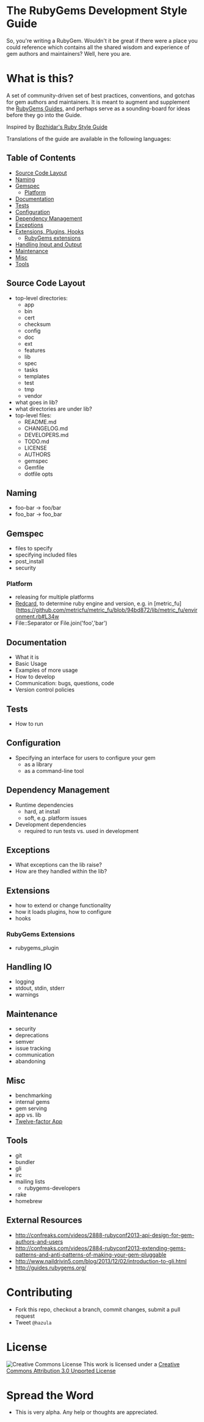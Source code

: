 # The RubyGems Development Style Guide

So, you're writing a RubyGem. Wouldn't it be great if there were a place
you could reference which contains all the shared wisdom and experience
of gem authors and maintainers?  Well, here you are.

# What is this?

A set of community-driven set of best practices, conventions, and gotchas
for gem authors and maintainers. It is meant to augment and supplement the
[RubyGems Guides](http://guides.rubygems.org/), and perhaps serve as a
sounding-board for ideas before they go into the Guide.

Inspired by [Bozhidar's Ruby Style Guide](https://github.com/bbatsov/ruby-style-guide)

Translations of the guide are available in the following languages:

## Table of Contents

* [Source Code Layout](#source-code-layout)
* [Naming](#naming)
* [Gemspec](#gemspec)
  * [Platform](#platform)
* [Documentation](#documentation)
* [Tests](#tests)
* [Configuration](#configuratino)
* [Dependency Management](#dependency-management)
* [Exceptions](#exceptions)
* [Extensions, Plugins, Hooks](#extensions)
  * [RubyGems extensions](#rubygems-extensions)
* [Handling Input and Output](#handling-io)
* [Maintenance](#maintenance)
* [Misc](#misc)
* [Tools](#tools)

## Source Code Layout

- top-level directories:
  - app
  - bin
  - cert
  - checksum
  - config
  - doc
  - ext
  - features
  - lib
  - spec
  - tasks
  - templates
  - test
  - tmp
  - vendor
- what goes in lib?
- what directories are under lib?
- top-level files:
  - README.md
  - CHANGELOG.md
  - DEVELOPERS.md
  - TODO.md
  - LICENSE
  - AUTHORS
  - gemspec
  - Gemfile
  - dotfile opts

## Naming

- foo-bar -> foo/bar
- foo_bar -> foo_bar

## Gemspec

- files to specify
- specifying included files
- post_install
- security

### Platform

- releasing for multiple platforms
- [Redcard](https://github.com/brixen/redcard), to determine ruby engine
  and version, e.g. in [metric_fu](https://github.com/metricfu/metric_fu/blob/94bd872/lib/metric_fu/environment.rb#L34w
- File::Separator or File.join('foo','bar')

## Documentation

- What it is
- Basic Usage
- Examples of more usage
- How to develop
- Communication: bugs, questions, code
- Version control policies

## Tests

- How to run

## Configuration

- Specifying an interface for users to configure your gem
  - as a library
  - as a command-line tool

## Dependency Management

- Runtime dependencies
  - hard, at install
  - soft, e.g. platform issues
- Development dependencies
  - required to run tests vs. used in development


## Exceptions

- What exceptions can the lib raise?
- How are they handled within the lib?

## Extensions

- how to extend or change functionality
- how it loads plugins, how to configure
- hooks

### RubyGems Extensions

- rubygems_plugin

## Handling IO

- logging
- stdout, stdin, stderr
- warnings

## Maintenance

- security
- deprecations
- semver
- issue tracking
- communication
- abandoning

## Misc

- benchmarking
- internal gems
- gem serving
- app vs. lib
- [Twelve-factor App](http://12factor.net/)

## Tools

- git
- bundler
- gli
- irc
- mailing lists
  - rubygems-developers
- rake
- homebrew

## External Resources

- http://confreaks.com/videos/2888-rubyconf2013-api-design-for-gem-authors-and-users
- http://confreaks.com/videos/2884-rubyconf2013-extending-gems-patterns-and-anti-patterns-of-making-your-gem-pluggable
- http://www.naildrivin5.com/blog/2013/12/02/introduction-to-gli.html
- http://guides.rubygems.org/


# Contributing

- Fork this repo, checkout a branch, commit changes, submit a pull request
- Tweet `@hazula`

# License

![Creative Commons License](http://i.creativecommons.org/l/by/3.0/88x31.png)
This work is licensed under a [Creative Commons Attribution 3.0 Unported License](http://creativecommons.org/licenses/by/3.0/deed.en_US)

# Spread the Word

- This is very alpha. Any help or thoughts are appreciated.
